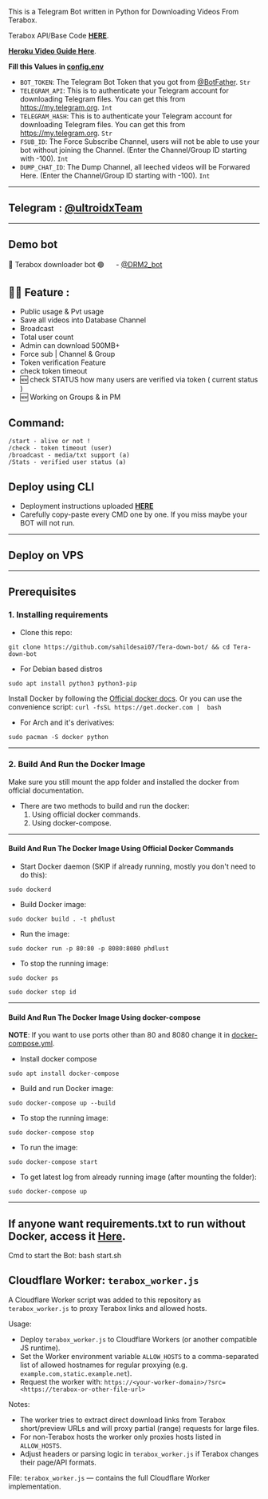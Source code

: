 This is a Telegram Bot written in Python for Downloading Videos From Terabox.

Terabox API/Base Code [**HERE**](https://t.me/Privates_Bots/7212).

<b><u>Heroku Video Guide <a href='https://lord2tb.hrishithombare26.workers.dev/0:findpath?id=1lSX2bCtaf865o1412ai2qA19fgAH_MNx&view=true'>Here</a></u></b>.

<b>Fill this Values in <a href='https://github.com/Hrishi2861/Terabox-Downloader-Bot/blob/main/config.env'>config.env</a></b>
- `BOT_TOKEN`: The Telegram Bot Token that you got from [@BotFather](https://t.me/BotFather). `Str`
- `TELEGRAM_API`: This is to authenticate your Telegram account for downloading Telegram files. You can get this from <https://my.telegram.org>. `Int`
- `TELEGRAM_HASH`: This is to authenticate your Telegram account for downloading Telegram files. You can get this from <https://my.telegram.org>. `Str`
- `FSUB_ID`: The Force Subscribe Channel, users will not be able to use your bot without joining the Channel. (Enter the Channel/Group ID starting with -100). `Int`
- `DUMP_CHAT_ID`: The Dump Channel, all leeched videos will be Forwared Here. (Enter the Channel/Group ID starting with -100). `Int`

---
 Telegram : [@ultroidxTeam](https://Telegram.dog/ultroidxTeam)
---

---
## Demo bot
🤖 Terabox downloader bot 🟢
     - [@DRM2_bot](https://Telegram.dog/drm2_bot)

## 😵‍💫 Feature : 

- Public usage & Pvt usage 
- Save all videos into Database Channel 
- Broadcast 
- Total user count
- Admin can download 500MB+
- Force sub | Channel & Group 
- Token verification Feature 
- check token timeout 
- 🆕 check STATUS how many users are verified via token ( current status )
- 🆕 Working on Groups & in PM

## Command:
```
/start - alive or not !
/check - token timeout (user)
/broadcast - media/txt support (a)
/Stats - verified user status (a)
```
## Deploy using CLI

- Deployment instructions uploaded [**HERE**](https://gist.github.com/Hrishi2861/3f04a05b4d86241a454bd284ed1c3dee)
- Carefully copy-paste every CMD one by one. If you miss maybe your BOT will not run.

---
## Deploy on VPS
---
## Prerequisites

### 1. Installing requirements

- Clone this repo:

```
git clone https://github.com/sahildesai07/Tera-down-bot/ && cd Tera-down-bot
```

- For Debian based distros

```
sudo apt install python3 python3-pip
```

Install Docker by following the [Official docker docs](https://docs.docker.com/engine/install/#server).
Or you can use the convenience script: `curl -fsSL https://get.docker.com |  bash`


- For Arch and it's derivatives:

```
sudo pacman -S docker python
```

------

### 2. Build And Run the Docker Image

Make sure you still mount the app folder and installed the docker from official documentation.

- There are two methods to build and run the docker:
  1. Using official docker commands.
  2. Using docker-compose.

------

#### Build And Run The Docker Image Using Official Docker Commands

- Start Docker daemon (SKIP if already running, mostly you don't need to do this):

```
sudo dockerd
```

- Build Docker image:

```
sudo docker build . -t phdlust
```

- Run the image:

```
sudo docker run -p 80:80 -p 8080:8080 phdlust
```

- To stop the running image:

```
sudo docker ps
```

```
sudo docker stop id
```

----

#### Build And Run The Docker Image Using docker-compose

**NOTE**: If you want to use ports other than 80 and 8080 change it in [docker-compose.yml](docker-compose.yml).

- Install docker compose

```
sudo apt install docker-compose
```

- Build and run Docker image:

```
sudo docker-compose up --build
```

- To stop the running image:

```
sudo docker-compose stop
```

- To run the image:

```
sudo docker-compose start
```

- To get latest log from already running image (after mounting the folder):

```
sudo docker-compose up
```

---
## If anyone want requirements.txt to run without Docker, access it <a href='https://gist.github.com/Hrishi2861/423aaf4893170f113bd96e59e1d7049a'>Here</a>.

Cmd to start the Bot: bash start.sh

## Cloudflare Worker: `terabox_worker.js`

A Cloudflare Worker script was added to this repository as `terabox_worker.js` to proxy Terabox links and allowed hosts.

Usage:

- Deploy `terabox_worker.js` to Cloudflare Workers (or another compatible JS runtime).
- Set the Worker environment variable `ALLOW_HOSTS` to a comma-separated list of allowed hostnames for regular proxying (e.g. `example.com,static.example.net`).
- Request the worker with: `https://<your-worker-domain>/?src=<https://terabox-or-other-file-url>`

Notes:

- The worker tries to extract direct download links from Terabox short/preview URLs and will proxy partial (range) requests for large files.
- For non-Terabox hosts the worker only proxies hosts listed in `ALLOW_HOSTS`.
- Adjust headers or parsing logic in `terabox_worker.js` if Terabox changes their page/API formats.

File: `terabox_worker.js` — contains the full Cloudflare Worker implementation.
